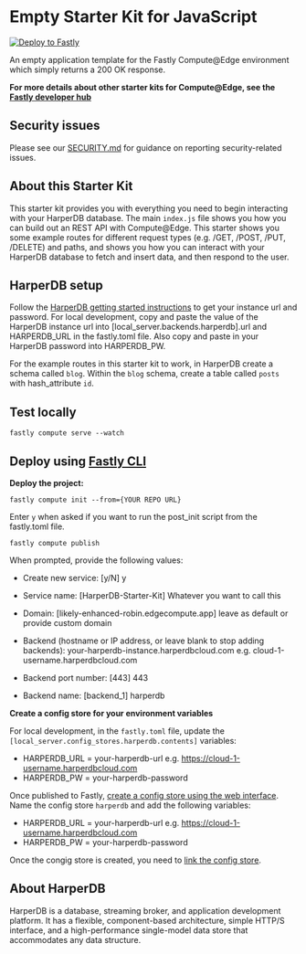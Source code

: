 # Empty Starter Kit for JavaScript

[![Deploy to Fastly](https://deploy.edgecompute.app/button)](https://deploy.edgecompute.app/deploy)

An empty application template for the Fastly Compute@Edge environment which simply returns a 200 OK response.

**For more details about other starter kits for Compute@Edge, see the [Fastly developer hub](https://developer.fastly.com/solutions/starters)**

## Security issues

Please see our [SECURITY.md](SECURITY.md) for guidance on reporting security-related issues.

## About this Starter Kit

This starter kit provides you with everything you need to begin interacting with your HarperDB database. The main `index.js` file shows you how you can build out an REST API with Compute@Edge. This starter shows you some example routes for different request types (e.g. /GET, /POST, /PUT, /DELETE) and paths, and shows you how you can interact with your HarperDB database to fetch and insert data, and then respond to the user.

## HarperDB setup

Follow the [HarperDB getting started instructions](https://docs.harperdb.io/docs/getting-started) to get your instance url and password. For local development, copy and paste the value of the HarperDB instance url into \[local_server.backends.harperdb\].url and HARPERDB_URL in the fastly.toml file. Also copy and paste in your HarperDB password into HARPERDB_PW.

For the example routes in this starter kit to work, in HarperDB create a schema called `blog`. Within the `blog` schema, create a table called `posts` with hash_attribute `id`.

## Test locally

`fastly compute serve --watch`

## Deploy using [Fastly CLI](https://developer.fastly.com/learning/compute/#install-the-fastly-cli)

**Deploy the project:**

`fastly compute init --from={YOUR REPO URL}`

Enter `y` when asked if you want to run the post_init script from the fastly.toml file.

`fastly compute publish`

When prompted, provide the following values:

- Create new service: [y/N] y

- Service name: [HarperDB-Starter-Kit] Whatever you want to call this

- Domain: [likely-enhanced-robin.edgecompute.app] leave as default or provide custom domain

- Backend (hostname or IP address, or leave blank to stop adding backends): your-harperdb-instance.harperdbcloud.com e.g. cloud-1-username.harperdbcloud.com

- Backend port number: [443] 443

- Backend name: [backend_1] harperdb

**Create a config store for your environment variables**

For local development, in the `fastly.toml` file, update the `[local_server.config_stores.harperdb.contents]` variables:

- HARPERDB_URL = your-harperdb-url e.g. https://cloud-1-username.harperdbcloud.com
- HARPERDB_PW = your-harperdb-password

Once published to Fastly, [create a config store using the web interface](https://docs.fastly.com/en/guides/working-with-config-stores#creating-a-config-store). Name the config store `harperdb` and add the following variables:

- HARPERDB_URL = your-harperdb-url e.g. https://cloud-1-username.harperdbcloud.com
- HARPERDB_PW = your-harperdb-password

Once the congig store is created, you need to [link the config store](https://docs.fastly.com/en/guides/working-with-config-stores#linking-config-stores-to-a-service).

## About HarperDB

HarperDB is a database, streaming broker, and application development platform. It has a flexible, component-based architecture, simple HTTP/S interface, and a high-performance single-model data store that accommodates any data structure.
